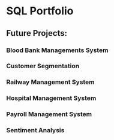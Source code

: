 # SQL Portfolio

## Future Projects:

### Blood Bank Managements System
### Customer Segmentation
### Railway Management System
### Hospital Management System
### Payroll Management System
### Sentiment Analysis

